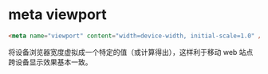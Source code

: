 # meta viewport

```html
<meta name="viewport" content="width=device-width, initial-scale=1.0" />
```

将设备浏览器宽度虚拟成一个特定的值（或计算得出），这样利于移动 web 站点跨设备显示效果基本一致。
